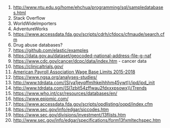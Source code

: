 1. http://www.ntu.edu.sg/home/ehchua/programming/sql/sampledatabases.html
2. Stack Overflow
3. WorldWideImporters
4. AdventureWorks
5. https://www.accessdata.fda.gov/scripts/cdrh/cfdocs/cfmaude/search.cfm
6. Drug abuse databases?
7. https://github.com/elastic/examples
8. https://data.gov.au/dataset/geocoded-national-address-file-g-naf
9. https://www.cdc.gov/cancer/dcpc/data/index.htm - cancer data
10. https://clinicaltrials.gov/
11. [American Payroll Association Wage Base Limits 2015-2018](https://www.americanpayroll.org/docs/default-source/default-document-library/wagebases-final.pdf?sfvrsn=616d3c70_4)
12. https://www.ngsa.org/analyses-studies/
13. http://www.tdrdata.com/(S(ya1jeyqffmlhkeihhhm45ywt))/ipd/ipd_init
14. http://www.tdrdata.com/(S(1zbit54zffwau2fdxxxpsowx))/Trends
15. https://www.who.int/csr/resources/databases/en/
16. https://www.epiomic.com/
17. https://www.accessdata.fda.gov/scripts/opdlisting/oopd/index.cfm
18. https://www.sec.gov/info/edgar/siccodes.htm
19. https://www.sec.gov/divisions/investment/13flists.htm
20. http://www.sec.gov/info/edgar/specifications/form13fxmltechspec.htm
